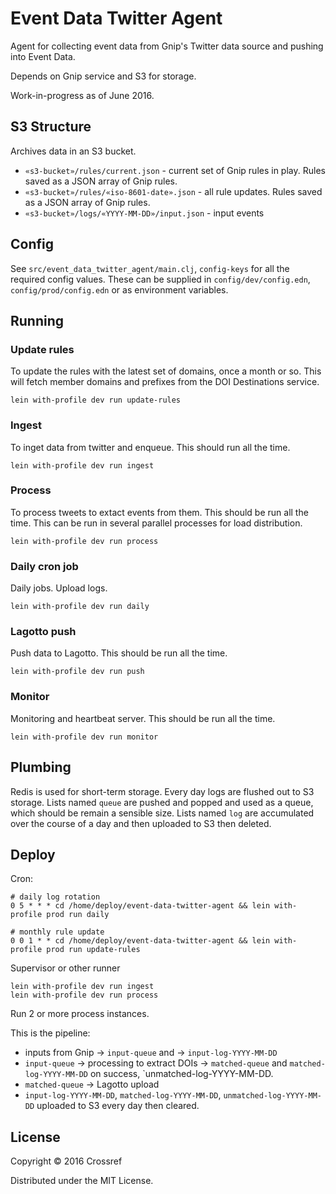 # Event Data Twitter Agent

Agent for collecting event data from Gnip's Twitter data source and pushing into Event Data.

Depends on Gnip service and S3 for storage. 

Work-in-progress as of June 2016.

## S3 Structure

Archives data in an S3 bucket.

 - `«s3-bucket»/rules/current.json` - current set of Gnip rules in play. Rules saved as a JSON array of Gnip rules.
 - `«s3-bucket»/rules/«iso-8601-date».json` - all rule updates. Rules saved as a JSON array of Gnip rules.
 - `«s3-bucket»/logs/«YYYY-MM-DD»/input.json` - input events

## Config

See `src/event_data_twitter_agent/main.clj`, `config-keys` for all the required config values. These can be supplied in `config/dev/config.edn`, `config/prod/config.edn` or as environment variables.

## Running

### Update rules

To update the rules with the latest set of domains, once a month or so. This will fetch member domains and prefixes from the DOI Destinations service.

    lein with-profile dev run update-rules

### Ingest

To inget data from twitter and enqueue. This should run all the time.
    
    lein with-profile dev run ingest

### Process

To process tweets to extact events from them. This should be run all the time. This can be run in several parallel processes for load distribution.

    lein with-profile dev run process

### Daily cron job

Daily jobs. Upload logs.

    lein with-profile dev run daily

### Lagotto push

Push data to Lagotto. This should be run all the time.

    lein with-profile dev run push

### Monitor

Monitoring and heartbeat server. This should be run all the time.

    lein with-profile dev run monitor


## Plumbing

Redis is used for short-term storage. Every day logs are flushed out to S3 storage. Lists named `queue` are pushed and popped and used as a queue, which should be remain a sensible size. Lists named `log` are accumulated over the course of a day and then uploaded to S3 then deleted.


## Deploy

Cron:

    # daily log rotation
    0 5 * * * cd /home/deploy/event-data-twitter-agent && lein with-profile prod run daily

    # monthly rule update
    0 0 1 * * cd /home/deploy/event-data-twitter-agent && lein with-profile prod run update-rules

Supervisor or other runner

    lein with-profile dev run ingest
    lein with-profile dev run process

Run 2 or more process instances.

This is the pipeline:

 - inputs from Gnip -> `input-queue` and -> `input-log-YYYY-MM-DD`
 - `input-queue` -> processing to extract DOIs -> `matched-queue` and `matched-log-YYYY-MM-DD` on success, `unmatched-log-YYYY-MM-DD.
 - `matched-queue` -> Lagotto upload
 - `input-log-YYYY-MM-DD`, `matched-log-YYYY-MM-DD`, `unmatched-log-YYYY-MM-DD` uploaded to S3 every day then cleared.


## License

Copyright © 2016 Crossref

Distributed under the MIT License.
